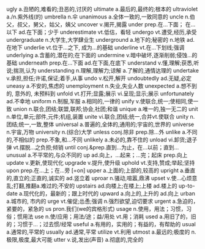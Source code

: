 ugly	a.丑陋的,难看的;丑恶的,讨厌的
ultimate	a.最后的,最终的;根本的
ultraviolet	a./n.紫外线(的)
umbrella	n.伞
unanimous	a.全体一致的,一致同意的
uncle	n.伯父，叔父，舅父，姑父，姨父
uncover	v.揭开,揭露
under	prep.在…下面； 在…以下 ad.在下面；少于
underestimate	vt.低估，看轻
undergo	vt.遭受,经历,承受
undergraduate	n.大学生,大学肆业生
underground	a.地下的;秘密的 n.地铁 ad.在地下
underlie	vt.位于...之下, 成为...的基础
underline	vt.在…下划线;强调
underlying	a.含蓄的,潜在的;在下面的
undermine	v.暗中破坏,逐渐削弱;侵蚀…的基础
underneath	prep.在…下面 ad.在下面,在底下
understand	v.懂,理解;获悉,听说;揣测,认为
understanding	n.理解,理解力;谅解 a.了解的,通情达理的
undertake	v.承担,担任;许诺,保证;着手,从事
undo	v.松开,解开
undoubtedly	ad.无疑,必定
uneasy	a.不安的,焦虑的
unemployment	n.失业,失业人数
unexpected	a.想不到的, 意外的, 未预料到
unfold	vt.打开;显露;展示 vi.呈现;显示;展示
unfortunately	ad.不幸地
uniform	n.制服,军服 a.相同的,一律的
unify	v.使联合,统一;使相同,使一致
union	n.联合,团结;联盟,联邦;协会,社团;和谐
unique	a.唯一的,独一无二的
unit	n.单位,单元;部件,元件;机组,装置
unite	vi.联合,团结;统一,合并vt.使联合
unity	n.团结;统一,一致,整体
universal	a.普遍的,全体的,通用的;宇宙的,世界的
universe	n.宇宙,万物
university	n.(综合)大学
unless	conj.除非 prep.除…外
unlike	a.不同的,不相似的 prep.不象,和…不同
unlikely	a.未必的,靠不住的
unload	vi.卸货;退子弹 vt.摆脱...之负担;倾销
until	conj.&prep.直到…为止，在…以前；直到…
unusual	a.不平常的,与众不同的
up	ad.向上，...起来；...完；起床 prep.向上
update	v.更新,使现代化
upgrade	v.提升,使升级
uphold	vt.支持,赞成;举起;坚持
upon	prep.在…上；在…旁 [=on]
upper	a.上面的;上部的,较高的
upright	a.垂直的,直立的;正直的,诚实的 ad.竖立着
uproar	n.骚动,喧嚣,鼎沸
upset	v.使…心烦意乱;打翻,推翻a.难过的;不安的
upstairs	ad.向楼上;在楼上;上楼 ad.楼上的
up-to-date	a.现代化的，最新的；跟上时代的
upward	a.向上的,上升的 ad.向上
urban	a.城市的, 市内的
urge	vt.催促;怂恿;强调 n.强烈欲望,迫切要求
urgent	a.急迫的，紧要的，紧急的
us	pron.我们(we的宾格形式)
usage	n.使用，用法；习惯，习俗；惯用法
use	n.使/应用；用法/途；益/用处 vt.用；消耗
used	a.用旧了的，旧的；习惯于…；过去惯/经常
useful	a.有用的，实用的；有益的，有帮助的
usual	a.通常的,平常的
usually	ad.通常,平常
utilize	vt.利用
utmost	a.最远的;极度的 n.极限,极度,最大可能
utter	v.说,发出(声音) a.彻底的,完全的
